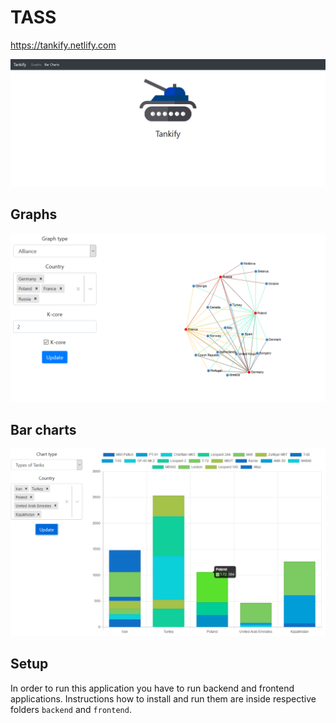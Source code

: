 # TASS
https://tankify.netlify.com

![Landing Page](./TEX/tex/landing_page.PNG)

## Graphs
![Alliance](./TEX/tex/alliance.PNG)

## Bar charts
![Types of tanks](./TEX/tex/types_of_tanks.PNG)

## Setup
In order to run this application you have to run backend and frontend applications. Instructions how to install and run them are inside respective folders `backend` and `frontend`.